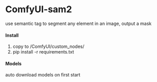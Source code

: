 # ComfyUI-sam2

use semantic tag to segment any element in an image, output a mask

#### Install
1. copy to /ComfyUI/custom_nodes/
2. pip install -r requirements.txt

#### Models
auto download models on first start
